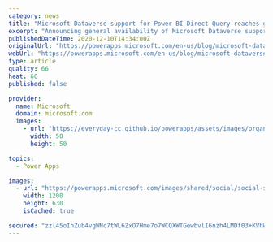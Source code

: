 ```yaml
---
category: news
title: "Microsoft Dataverse support for Power BI Direct Query reaches general availability"
excerpt: "Announcing general availability of Microsoft Dataverse support for Power BI Direct Query."
publishedDateTime: 2020-12-10T14:34:00Z
originalUrl: "https://powerapps.microsoft.com/en-us/blog/microsoft-dataverse-support-for-power-bi-direct-query-reaches-general-availability/"
webUrl: "https://powerapps.microsoft.com/en-us/blog/microsoft-dataverse-support-for-power-bi-direct-query-reaches-general-availability/"
type: article
quality: 66
heat: 66
published: false

provider:
  name: Microsoft
  domain: microsoft.com
  images:
    - url: "https://everyday-cc.github.io/powerapps/assets/images/organizations/microsoft.com-50x50.jpg"
      width: 50
      height: 50

topics:
  - Power Apps

images:
  - url: "https://powerapps.microsoft.com/images/shared/social/social-share-post-ignite.png"
    width: 1200
    height: 630
    isCached: true

secured: "zzl45oIhZub4vgWNc7tWL6ZxO7Hme7o7WCQXWTGewbvlI6nzh4LMDf03+KVhWnWYcuEA0HUuWjSodIbSsxsEQ7MviObeA1+kvz8zH4gaM46+Wg7tF0ztBOollcd9phiTIrZY84rZnfSdPW8Rulsey0+H5DMNSWq/4ZBptVbCNUYWRSgQtUic9dcJsxyjAZwDswynJ2CRByi2wqRDldQ2Y6ZxXoqd8ZgqDEVjwuMMgFoVfh4xKuZlUz+btiFRHmKffxOih+RVQWdmug6XXiSSVXtPrZkQmxMhCys2f0rlhVoSsMmPZ/GBA5pfthwqic1xdgMAyUy0ITe+mDU75bT0vp7IGRPXddtuCqlkscIn92k=;v3RqV1kPR5aVgxwVN7CzDw=="
---
```


